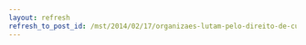 ```yaml
---
layout: refresh
refresh_to_post_id: /mst/2014/02/17/organizaes-lutam-pelo-direito-de-cultivar-produtos-no-transgnicos
---
```

